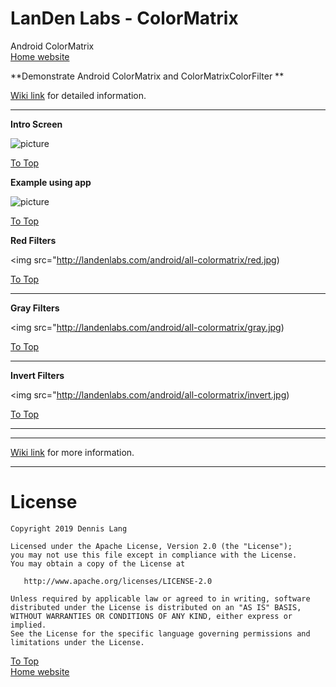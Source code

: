 # LanDen Labs - ColorMatrix
Android ColorMatrix
<br>[Home website](http://landenlabs.com/android/index.html)

**Demonstrate Android ColorMatrix and ColorMatrixColorFilter **


[Wiki link](http://landenlabs.com/android/all-colormatrix/index.html) for detailed information.

---
<a name="page1"></a>
**Intro Screen** 

![picture](http://landenlabs.com/android/all-colormatrix/intro.jpg)

[To Top](#table)


**Example using app** 

![picture](http://landenlabs.com/android/all-colormatrix/spheres.gif)

[To Top](#table)

**Red Filters** 

<img src="http://landenlabs.com/android/all-colormatrix/red.jpg)

[To Top](#table)

---
 
**Gray Filters** 

<img src="http://landenlabs.com/android/all-colormatrix/gray.jpg)

[To Top](#table)

---
 
**Invert Filters** 

<img src="http://landenlabs.com/android/all-colormatrix/invert.jpg)

[To Top](#table)

---
***

[Wiki link](http://landenlabs.com/android/index.html) for more information.

---

# License

```
Copyright 2019 Dennis Lang

Licensed under the Apache License, Version 2.0 (the "License");
you may not use this file except in compliance with the License.
You may obtain a copy of the License at

   http://www.apache.org/licenses/LICENSE-2.0

Unless required by applicable law or agreed to in writing, software
distributed under the License is distributed on an "AS IS" BASIS,
WITHOUT WARRANTIES OR CONDITIONS OF ANY KIND, either express or implied.
See the License for the specific language governing permissions and
limitations under the License.
```


[To Top](#table)
<br>[Home website](http://landenlabs.com/android/index.html)
